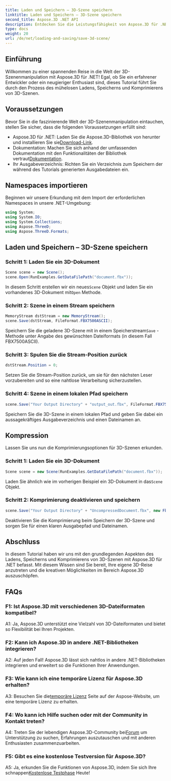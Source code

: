 ```yaml
---
title: Laden und Speichern – 3D-Szene speichern
linktitle: Laden und Speichern – 3D-Szene speichern
second_title: Aspose.3D .NET API
description: Entdecken Sie die Leistungsfähigkeit von Aspose.3D für .NET. eine vielseitige Bibliothek für die nahtlose 3D-Szenenmanipulation. Müheloses Laden, Speichern und Komprimieren.
type: docs
weight: 20
url: /de/net/loading-and-saving/save-3d-scene/
---
```

## Einführung

Willkommen zu einer spannenden Reise in die Welt der 3D-Szenenmanipulation mit Aspose.3D für .NET! Egal, ob Sie ein erfahrener Entwickler oder ein neugieriger Enthusiast sind, dieses Tutorial führt Sie durch den Prozess des mühelosen Ladens, Speicherns und Komprimierens von 3D-Szenen.

## Voraussetzungen

Bevor Sie in die faszinierende Welt der 3D-Szenenmanipulation eintauchen, stellen Sie sicher, dass die folgenden Voraussetzungen erfüllt sind:

-  Aspose.3D für .NET: Laden Sie die Aspose.3D-Bibliothek von herunter und installieren Sie sie[Download-Link](https://releases.aspose.com/3d/net/).
-  Dokumentation: Machen Sie sich anhand der umfassenden Dokumentation mit den Funktionalitäten der Bibliothek vertraut[Dokumentation](https://reference.aspose.com/3d/net/).
- Ihr Ausgabeverzeichnis: Richten Sie ein Verzeichnis zum Speichern der während des Tutorials generierten Ausgabedateien ein.

## Namespaces importieren

Beginnen wir unsere Erkundung mit dem Import der erforderlichen Namespaces in unsere .NET-Umgebung:

```csharp
using System;
using System.IO;
using System.Collections;
using Aspose.ThreeD;
using Aspose.ThreeD.Formats;
```

## Laden und Speichern – 3D-Szene speichern

### Schritt 1: Laden Sie ein 3D-Dokument

```csharp
Scene scene = new Scene();
scene.Open(RunExamples.GetDataFilePath("document.fbx"));
```

 In diesem Schritt erstellen wir ein neues`Scene` Objekt und laden Sie ein vorhandenes 3D-Dokument mit`Open` Methode.

### Schritt 2: Szene in einem Stream speichern

```csharp
MemoryStream dstStream = new MemoryStream();
scene.Save(dstStream, FileFormat.FBX7500ASCII);
```

Speichern Sie die geladene 3D-Szene mit in einem Speicherstream`Save` -Methode unter Angabe des gewünschten Dateiformats (in diesem Fall FBX7500ASCII).

### Schritt 3: Spulen Sie die Stream-Position zurück

```csharp
dstStream.Position = 0;
```

Setzen Sie die Stream-Position zurück, um sie für den nächsten Leser vorzubereiten und so eine nahtlose Verarbeitung sicherzustellen.

### Schritt 4: Szene in einem lokalen Pfad speichern

```csharp
scene.Save("Your Output Directory" + "output_out.fbx", FileFormat.FBX7500ASCII);
```

Speichern Sie die 3D-Szene in einem lokalen Pfad und geben Sie dabei ein aussagekräftiges Ausgabeverzeichnis und einen Dateinamen an.

## Kompression

Lassen Sie uns nun die Komprimierungsoptionen für 3D-Szenen erkunden.

### Schritt 1: Laden Sie ein 3D-Dokument

```csharp
Scene scene = new Scene(RunExamples.GetDataFilePath("document.fbx"));
```

 Laden Sie ähnlich wie im vorherigen Beispiel ein 3D-Dokument in das`Scene` Objekt.

### Schritt 2: Komprimierung deaktivieren und speichern

```csharp
scene.Save("Your Output Directory" + "UncompressedDocument.fbx", new FbxSaveOptions(FileFormat.FBX7500ASCII) { EnableCompression = false });
```

Deaktivieren Sie die Komprimierung beim Speichern der 3D-Szene und sorgen Sie für einen klaren Ausgabepfad und Dateinamen.

## Abschluss

In diesem Tutorial haben wir uns mit den grundlegenden Aspekten des Ladens, Speicherns und Komprimierens von 3D-Szenen mit Aspose.3D für .NET befasst. Mit diesem Wissen sind Sie bereit, Ihre eigene 3D-Reise anzutreten und die kreativen Möglichkeiten im Bereich Aspose.3D auszuschöpfen.

## FAQs

### F1: Ist Aspose.3D mit verschiedenen 3D-Dateiformaten kompatibel?

A1: Ja, Aspose.3D unterstützt eine Vielzahl von 3D-Dateiformaten und bietet so Flexibilität bei Ihren Projekten.

### F2: Kann ich Aspose.3D in andere .NET-Bibliotheken integrieren?

A2: Auf jeden Fall! Aspose.3D lässt sich nahtlos in andere .NET-Bibliotheken integrieren und erweitert so die Funktionen Ihrer Anwendungen.

### F3: Wie kann ich eine temporäre Lizenz für Aspose.3D erhalten?

 A3: Besuchen Sie die[temporäre Lizenz](https://purchase.aspose.com/temporary-license/) Seite auf der Aspose-Website, um eine temporäre Lizenz zu erhalten.

### F4: Wo kann ich Hilfe suchen oder mit der Community in Kontakt treten?

 A4: Treten Sie der lebendigen Aspose.3D-Community bei[Forum](https://forum.aspose.com/c/3d/18) um Unterstützung zu suchen, Erfahrungen auszutauschen und mit anderen Enthusiasten zusammenzuarbeiten.

### F5: Gibt es eine kostenlose Testversion für Aspose.3D?

 A5: Ja, erkunden Sie die Funktionen von Aspose.3D, indem Sie sich Ihre schnappen[Kostenlose Testphase](https://releases.aspose.com/) Heute!